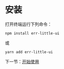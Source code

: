 # 安装

打开终端运行下列命令：

```
npm install err-little-ui
```

或

```
yarn add err-little-ui
```

下一节：[开始使用](#/doc/get-started)
